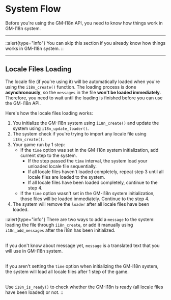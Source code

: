 # System Flow

Before you're using the GM-I18n API, you need to know how things work in GM-I18n system.

---

::alert{type="info"}
You can skip this section if you already know how things works in GM-I18n system.
::

---

## Locale Files Loading

The locale file (if you're using it) will be automatically loaded when you're using the `i18n_create()` function. The loading process is done **asynchronously**, so the `messages` in the file **won't be loaded immediately**. Therefore, you need to wait until the loading is finished before you can use the GM-I18n API. 

Here's how the locale files loading works:

1. You initialize the GM-I18n system using `i18n_create()` and update the system using `i18n_update_loader()`.
2. The system check if you're trying to import any locale file using `i18n_create()`.
3. Your game run by 1 step:
    - If the `time` option was set in the GM-I18n system initialization, add current step to the system. 
        - If the step passed the `time` interval, the system load your unloaded locale file sequentially.
        - If all locale files haven't loaded completely, repeat step 3 until all locale files are loaded to the system.
        - If all locale files have been loaded completely, continue to the step 4.
    - If the `time` option wasn't set in the GM-I18n system initialization, those files will be loaded immediately. Continue to the step 4.
4. The system will remove the `loader` after all locale files have been loaded.

::alert{type="info"}
There are two ways to add a `message` to the system: loading the file through `i18n_create`, or add it manually using `i18n_add_messages` after the i18n has been initialized. <br> <br> 

If you don't know about message yet, `message` is a translated text that you will use in GM-I18n system. <br> <br>

If you aren't setting the `time` option when initializing the GM-I18n system, the system will load all locale files after 1 step of the game. <br> <br>

Use `i18n_is_ready()` to check whether the GM-I18n is ready (all locale files have been loaded) or not.
::
